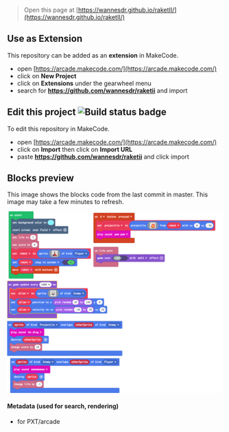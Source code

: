  


> Open this page at [https://wannesdr.github.io/raketII/](https://wannesdr.github.io/raketII/)

## Use as Extension

This repository can be added as an **extension** in MakeCode.

* open [https://arcade.makecode.com/](https://arcade.makecode.com/)
* click on **New Project**
* click on **Extensions** under the gearwheel menu
* search for **https://github.com/wannesdr/raketii** and import

## Edit this project ![Build status badge](https://github.com/wannesdr/raketii/workflows/MakeCode/badge.svg)

To edit this repository in MakeCode.

* open [https://arcade.makecode.com/](https://arcade.makecode.com/)
* click on **Import** then click on **Import URL**
* paste **https://github.com/wannesdr/raketii** and click import

## Blocks preview

This image shows the blocks code from the last commit in master.
This image may take a few minutes to refresh.

![A rendered view of the blocks](https://github.com/wannesdr/raketii/raw/master/.github/makecode/blocks.png)

#### Metadata (used for search, rendering)

* for PXT/arcade
<script src="https://makecode.com/gh-pages-embed.js"></script><script>makeCodeRender("{{ site.makecode.home_url }}", "{{ site.github.owner_name }}/{{ site.github.repository_name }}");</script>
